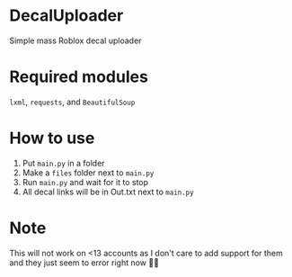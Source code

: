# DecalUploader
Simple mass Roblox decal uploader


# Required modules
`lxml`, `requests`, and `BeautifulSoup`

# How to use
1. Put `main.py` in a folder
2. Make a `files` folder next to `main.py`
3. Run `main.py` and wait for it to stop
4. All decal links will be in Out.txt next to `main.py`

# Note
This will not work on <13 accounts as I don't care to add support for them and they just seem to error right now 🤷‍♀️
